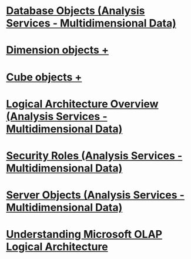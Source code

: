 # [Database Objects (Analysis Services - Multidimensional Data)](database-objects-analysis-services-multidimensional-data.md)

# [Dimension objects +](../../../analysis-services/multidimensional-models-olap-logical-dimension-objects/attribute-relationships.md)
# [Cube objects +](../../../analysis-services/multidimensional-models-olap-logical-cube-objects/aggregations-and-aggregation-designs.md)

# [Logical Architecture Overview (Analysis Services - Multidimensional Data)](logical-architecture-overview-analysis-services-multidimensional-data.md)
# [Security Roles  (Analysis Services - Multidimensional Data)](security-roles-analysis-services-multidimensional-data.md)
# [Server Objects (Analysis Services - Multidimensional Data)](server-objects-analysis-services-multidimensional-data.md)
# [Understanding Microsoft OLAP Logical Architecture](understanding-microsoft-olap-logical-architecture.md)
